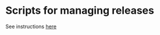 # Scripts for managing releases

See instructions [here](https://github.com/kubeflow/kubeflow/blob/master/docs_dev/releasing.md)